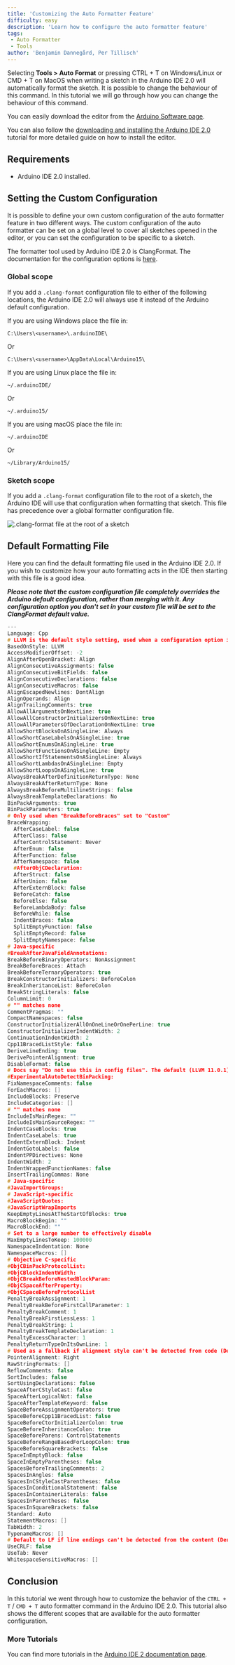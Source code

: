 ```yaml
---
title: 'Customizing the Auto Formatter Feature'
difficulty: easy
description: 'Learn how to configure the auto formatter feature'
tags:
 - Auto Formatter
 - Tools
author: 'Benjamin Dannegård, Per Tillisch'
---
```


Selecting **Tools > Auto Format** or pressing CTRL + T on Windows/Linux or CMD + T on MacOS when writing a sketch in the Arduino IDE 2.0 will automatically format the sketch. It is possible to change the behaviour of this command. In this tutorial we will go through how you can change the behaviour of this command. 

You can easily download the editor from the [Arduino Software page](https://www.arduino.cc/en/software#experimental-software). 

You can also follow the [downloading and installing the Arduino IDE 2.0](/en/Tutorial/getting-started-with-ide-v2/ide-v2-downloading-and-installing) tutorial for more detailed guide on how to install the editor.

## Requirements

- Arduino IDE 2.0 installed. 

## Setting the Custom Configuration

It is possible to define your own custom configuration of the auto formatter feature in two different ways. The custom configuration of the auto formatter can be set on a global level to cover all sketches opened in the editor, or you can set the configuration to be specific to a sketch.

The formatter tool used by Arduino IDE 2.0 is ClangFormat. The documentation for the configuration options is [here](https://clang.llvm.org/docs/ClangFormatStyleOptions.html).

### Global scope
If you add a `.clang-format` configuration file to either of the following locations, the Arduino IDE 2.0 will always use it instead of the Arduino default configuration.

If you are using Windows place the file in:
```
C:\Users\<username>\.arduinoIDE\
```
Or
```
C:\Users\<username>\AppData\Local\Arduino15\
```

If you are using Linux place the file in:
```
~/.arduinoIDE/
```
Or
```
~/.arduino15/
```

If you are using macOS place the file in:
```
~/.arduinoIDE
```
Or
```
~/Library/Arduino15/
```

### Sketch scope
If you add a `.clang-format`  configuration file to the root of a sketch, the Arduino IDE will use that configuration when formatting that sketch. This file has precedence over a global formatter configuration file. 

![.clang-format file at the root of a sketch](assets/format-file-at-root.png)

## Default Formatting File

Here you can find the default formatting file used in the Arduino IDE 2.0. If you wish to customize how your auto formatting acts in the IDE then starting with this file is a good idea.

***Please note that the custom configuration file completely overrides the Arduino default configuration, rather than merging with it. Any configuration option you don't set in your custom file will be set to the ClangFormat default value.***

```cpp
---
Language: Cpp
# LLVM is the default style setting, used when a configuration option is not set here
BasedOnStyle: LLVM
AccessModifierOffset: -2
AlignAfterOpenBracket: Align
AlignConsecutiveAssignments: false
AlignConsecutiveBitFields: false
AlignConsecutiveDeclarations: false
AlignConsecutiveMacros: false
AlignEscapedNewlines: DontAlign
AlignOperands: Align
AlignTrailingComments: true
AllowAllArgumentsOnNextLine: true
AllowAllConstructorInitializersOnNextLine: true
AllowAllParametersOfDeclarationOnNextLine: true
AllowShortBlocksOnASingleLine: Always
AllowShortCaseLabelsOnASingleLine: true
AllowShortEnumsOnASingleLine: true
AllowShortFunctionsOnASingleLine: Empty
AllowShortIfStatementsOnASingleLine: Always
AllowShortLambdasOnASingleLine: Empty
AllowShortLoopsOnASingleLine: true
AlwaysBreakAfterDefinitionReturnType: None
AlwaysBreakAfterReturnType: None
AlwaysBreakBeforeMultilineStrings: false
AlwaysBreakTemplateDeclarations: No
BinPackArguments: true
BinPackParameters: true
# Only used when "BreakBeforeBraces" set to "Custom"
BraceWrapping:
  AfterCaseLabel: false
  AfterClass: false
  AfterControlStatement: Never
  AfterEnum: false
  AfterFunction: false
  AfterNamespace: false
  #AfterObjCDeclaration:
  AfterStruct: false
  AfterUnion: false
  AfterExternBlock: false
  BeforeCatch: false
  BeforeElse: false
  BeforeLambdaBody: false
  BeforeWhile: false
  IndentBraces: false
  SplitEmptyFunction: false
  SplitEmptyRecord: false
  SplitEmptyNamespace: false
# Java-specific
#BreakAfterJavaFieldAnnotations:
BreakBeforeBinaryOperators: NonAssignment
BreakBeforeBraces: Attach
BreakBeforeTernaryOperators: true
BreakConstructorInitializers: BeforeColon
BreakInheritanceList: BeforeColon
BreakStringLiterals: false
ColumnLimit: 0
# "" matches none
CommentPragmas: ""
CompactNamespaces: false
ConstructorInitializerAllOnOneLineOrOnePerLine: true
ConstructorInitializerIndentWidth: 2
ContinuationIndentWidth: 2
Cpp11BracedListStyle: false
DeriveLineEnding: true
DerivePointerAlignment: true
DisableFormat: false
# Docs say "Do not use this in config files". The default (LLVM 11.0.1) is "false".
#ExperimentalAutoDetectBinPacking:
FixNamespaceComments: false
ForEachMacros: []
IncludeBlocks: Preserve
IncludeCategories: []
# "" matches none
IncludeIsMainRegex: ""
IncludeIsMainSourceRegex: ""
IndentCaseBlocks: true
IndentCaseLabels: true
IndentExternBlock: Indent
IndentGotoLabels: false
IndentPPDirectives: None
IndentWidth: 2
IndentWrappedFunctionNames: false
InsertTrailingCommas: None
# Java-specific
#JavaImportGroups:
# JavaScript-specific
#JavaScriptQuotes:
#JavaScriptWrapImports
KeepEmptyLinesAtTheStartOfBlocks: true
MacroBlockBegin: ""
MacroBlockEnd: ""
# Set to a large number to effectively disable
MaxEmptyLinesToKeep: 100000
NamespaceIndentation: None
NamespaceMacros: []
# Objective C-specific
#ObjCBinPackProtocolList:
#ObjCBlockIndentWidth:
#ObjCBreakBeforeNestedBlockParam:
#ObjCSpaceAfterProperty:
#ObjCSpaceBeforeProtocolList
PenaltyBreakAssignment: 1
PenaltyBreakBeforeFirstCallParameter: 1
PenaltyBreakComment: 1
PenaltyBreakFirstLessLess: 1
PenaltyBreakString: 1
PenaltyBreakTemplateDeclaration: 1
PenaltyExcessCharacter: 1
PenaltyReturnTypeOnItsOwnLine: 1
# Used as a fallback if alignment style can't be detected from code (DerivePointerAlignment: true)
PointerAlignment: Right
RawStringFormats: []
ReflowComments: false
SortIncludes: false
SortUsingDeclarations: false
SpaceAfterCStyleCast: false
SpaceAfterLogicalNot: false
SpaceAfterTemplateKeyword: false
SpaceBeforeAssignmentOperators: true
SpaceBeforeCpp11BracedList: false
SpaceBeforeCtorInitializerColon: true
SpaceBeforeInheritanceColon: true
SpaceBeforeParens: ControlStatements
SpaceBeforeRangeBasedForLoopColon: true
SpaceBeforeSquareBrackets: false
SpaceInEmptyBlock: false
SpaceInEmptyParentheses: false
SpacesBeforeTrailingComments: 2
SpacesInAngles: false
SpacesInCStyleCastParentheses: false
SpacesInConditionalStatement: false
SpacesInContainerLiterals: false
SpacesInParentheses: false
SpacesInSquareBrackets: false
Standard: Auto
StatementMacros: []
TabWidth: 2
TypenameMacros: []
# Default to LF if line endings can't be detected from the content (DeriveLineEnding).
UseCRLF: false
UseTab: Never
WhitespaceSensitiveMacros: []
```

## Conclusion

In this tutorial we went through how to customize the behavior of the `CTRL + T` / `CMD + T` auto formatter command in the Arduino IDE 2.0. This tutorial also shows the different scopes that are available for the auto formatter configuration.

### More Tutorials

You can find more tutorials in the [Arduino IDE 2 documentation page](/software/ide-v2/).
